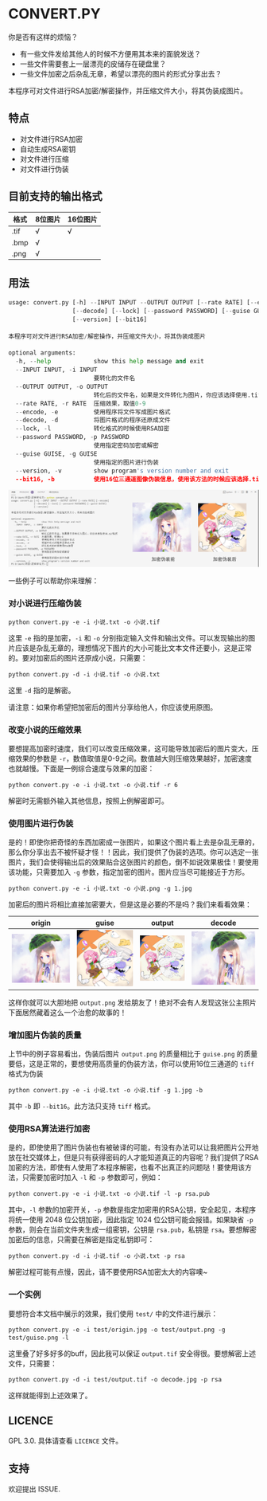 # CONVERT.PY

你是否有这样的烦恼？
- 有一些文件发给其他人的时候不方便用其本来的面貌发送？
- 一些文件需要套上一层漂亮的皮储存在硬盘里？
- 一些文件加密之后杂乱无章，希望以漂亮的图片的形式分享出去？

本程序可对文件进行RSA加密/解密操作，并压缩文件大小，将其伪装成图片。

## 特点

- 对文件进行RSA加密
- 自动生成RSA密钥
- 对文件进行压缩
- 对文件进行伪装

## 目前支持的输出格式

|格式|8位图片|16位图片|
|-|-|-|
|.tif|√|√|
|.bmp|√||
|.png|√||

## 用法
```python
usage: convert.py [-h] --INPUT INPUT --OUTPUT OUTPUT [--rate RATE] [--encode]
                  [--decode] [--lock] [--password PASSWORD] [--guise GUISE]
                  [--version] [--bit16]

本程序可对文件进行RSA加密/解密操作，并压缩文件大小，将其伪装成图片

optional arguments:
  -h, --help            show this help message and exit
  --INPUT INPUT, -i INPUT
                        要转化的文件名
  --OUTPUT OUTPUT, -o OUTPUT
                        转化后的文件名，如果是文件转化为图片，你应该选择使用.tif或.png格式
  --rate RATE, -r RATE  压缩效果，取值0-9
  --encode, -e          使用程序将文件写成图片格式
  --decode, -d          将图片格式的程序还原成文件
  --lock, -l            转化格式的时候使用RSA加密
  --password PASSWORD, -p PASSWORD
                        使用指定密码加密或解密
  --guise GUISE, -g GUISE
                        使用指定的图片进行伪装
  --version, -v         show program's version number and exit
  --bit16, -b           使用16位三通道图像伪装信息，使用该方法的时候应该选择.tif格式输出
```
![test/help.png](test/help.png)

一些例子可以帮助你来理解：

### 对小说进行压缩伪装

```
python convert.py -e -i 小说.txt -o 小说.tif
```
这里 `-e` 指的是加密，`-i` 和 `-o` 分别指定输入文件和输出文件。可以发现输出的图片应该是杂乱无章的，理想情况下图片的大小可能比文本文件还要小，这是正常的。要对加密后的图片还原成小说，只需要：

```
python convert.py -d -i 小说.tif -o 小说.txt
```
这里 `-d` 指的是解密。

请注意：如果你希望把加密后的图片分享给他人，你应该使用原图。

### 改变小说的压缩效果

要想提高加密时速度，我们可以改变压缩效果，这可能导致加密后的图片变大，压缩效果的参数是 `-r`，数值取值是0-9之间。数值越大则压缩效果越好，加密速度也就越慢。下面是一例综合速度与效果的加密：

```
python convert.py -e -i 小说.txt -o 小说.tif -r 6
```

解密时无需额外输入其他信息，按照上例解密即可。

### 使用图片进行伪装

是的！即使你把奇怪的东西加密成一张图片，如果这个图片看上去是杂乱无章的，那么你分享出去不被怀疑才怪！！因此，我们提供了伪装的选项。你可以选定一张图片，我们会使得输出后的效果贴合这张图片的颜色，倒不如说效果极佳！要使用该功能，只需要加入 `-g` 参数，指定加密的图片。图片应当尽可能接近于方形。

```
python convert.py -e -i 小说.txt -o 小说.png -g 1.jpg
```

加密后的图片将相比直接加密要大，但是这是必要的不是吗？我们来看看效果：

|origin|guise|output|decode|
|-|-|-|-|
|![test/origin.jpg](test/origin.jpg)|![test/guise.png](test/guise.png)|![test/output.png](test/output.png)|![test/decode.jpg](test/decode.jpg)|

这样你就可以大胆地把 `output.png` 发给朋友了！绝对不会有人发现这张公主照片下面居然藏着这么一个治愈的故事的！

### 增加图片伪装的质量
上节中的例子容易看出，伪装后图片 `output.png` 的质量相比于 `guise.png` 的质量要低，这是正常的，要想使用高质量的伪装方法，你可以使用16位三通道的 `tiff` 格式为伪装

```
python convert.py -e -i 小说.txt -o 小说.tif -g 1.jpg -b
```

其中 `-b` 即 `--bit16`。此方法只支持 `tiff` 格式。

### 使用RSA算法进行加密

是的，即使使用了图片伪装也有被破译的可能，有没有办法可以让我把图片公开地放在社交媒体上，但是只有获得密码的人才能知道真正的内容呢？我们提供了RSA加密的方法，即使有人使用了本程序解密，也看不出真正的问题哒！要使用该方法，只需要加密时加入 `-l` 和 `-p` 参数即可，例如：

```
python convert.py -e -i 小说.txt -o 小说.tif -l -p rsa.pub
```

其中，`-l` 参数的加密开关，`-p` 参数是指定加密用的RSA公钥，安全起见，本程序将统一使用 2048 位公钥加密，因此指定 1024 位公钥可能会报错。如果缺省 `-p` 参数，则会在当前文件夹生成一组密钥，公钥是 `rsa.pub`，私钥是 `rsa`。要想解密加密后的信息，只需要在解密是指定私钥即可：

```
python convert.py -d -i 小说.tif -o 小说.txt -p rsa
```

解密过程可能有点慢，因此，请不要使用RSA加密太大的内容噢~

### 一个实例

要想符合本文档中展示的效果，我们使用 `test/` 中的文件进行展示：

```
python convert.py -e -i test/origin.jpg -o test/output.png -g test/guise.png -l
```

这里叠了好多好多的buff，因此我可以保证 `output.tif` 安全得很。要想解密上述文件，只需要：

```
python convert.py -d -i test/output.tif -o decode.jpg -p rsa
```

这样就能得到上述效果了。

## LICENCE
GPL 3.0. 具体请查看 `LICENCE` 文件。

## 支持
欢迎提出 ISSUE.
